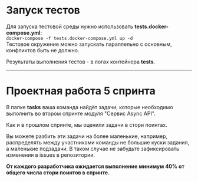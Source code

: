 # Запуск тестов

Для запуска тестовой среды нужно использовать **tests.docker-compose.yml**:  
`docker-compose -f tests.docker-compose.yml up -d`  
Тестовое окружение можно запускать параллельно с основным, конфликтов быть не должно.
  
Результаты выполнения тестов - в логах контейнера **tests**.

---

# Проектная работа 5 спринта

В папке **tasks** ваша команда найдёт задачи, которые необходимо выполнить во втором спринте модуля "Сервис Async API".

Как и в прошлом спринте, мы оценили задачи в стори поинтах.

Вы можете разбить эти задачи на более маленькие, например, распределять между участниками команды не большие куски задания, а маленькие подзадачи. В таком случае не забудьте зафиксировать изменения в issues в репозитории.

**От каждого разработчика ожидается выполнение минимум 40% от общего числа стори поинтов в спринте.**
